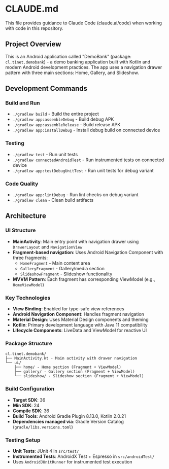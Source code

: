 # CLAUDE.md

This file provides guidance to Claude Code (claude.ai/code) when working with code in this repository.

## Project Overview

This is an Android application called "DemoBank" (package: `cl.tinet.demobank`) - a demo banking application built with Kotlin and modern Android development practices. The app uses a navigation drawer pattern with three main sections: Home, Gallery, and Slideshow.

## Development Commands

### Build and Run
- `./gradlew build` - Build the entire project
- `./gradlew app:assembleDebug` - Build debug APK
- `./gradlew app:assembleRelease` - Build release APK
- `./gradlew app:installDebug` - Install debug build on connected device

### Testing
- `./gradlew test` - Run unit tests
- `./gradlew connectedAndroidTest` - Run instrumented tests on connected device
- `./gradlew app:testDebugUnitTest` - Run unit tests for debug variant

### Code Quality
- `./gradlew app:lintDebug` - Run lint checks on debug variant
- `./gradlew clean` - Clean build artifacts

## Architecture

### UI Structure
- **MainActivity**: Main entry point with navigation drawer using `DrawerLayout` and `NavigationView`
- **Fragment-based navigation**: Uses Android Navigation Component with three fragments:
  - `HomeFragment` - Main content area
  - `GalleryFragment` - Gallery/media section  
  - `SlideshowFragment` - Slideshow functionality
- **MVVM Pattern**: Each fragment has corresponding ViewModel (e.g., `HomeViewModel`)

### Key Technologies
- **View Binding**: Enabled for type-safe view references
- **Android Navigation Component**: Handles fragment navigation
- **Material Design**: Uses Material Design components and theming
- **Kotlin**: Primary development language with Java 11 compatibility
- **Lifecycle Components**: LiveData and ViewModel for reactive UI

### Package Structure
```
cl.tinet.demobank/
├── MainActivity.kt - Main activity with drawer navigation
└── ui/
    ├── home/ - Home section (Fragment + ViewModel)
    ├── gallery/ - Gallery section (Fragment + ViewModel)  
    └── slideshow/ - Slideshow section (Fragment + ViewModel)
```

### Build Configuration
- **Target SDK**: 36
- **Min SDK**: 24
- **Compile SDK**: 36
- **Build Tools**: Android Gradle Plugin 8.13.0, Kotlin 2.0.21
- **Dependencies managed via**: Gradle Version Catalog (`gradle/libs.versions.toml`)

### Testing Setup
- **Unit Tests**: JUnit 4 in `src/test/`
- **Instrumented Tests**: AndroidX Test + Espresso in `src/androidTest/`
- Uses `AndroidJUnitRunner` for instrumented test execution